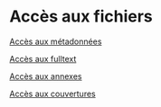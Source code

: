 # Accès aux fichiers

[Accès aux métadonnées](metadata.md)

[Accès aux fulltext](acces-aux-fulltext.md)

[Accès aux annexes](annexes.md)

[Accès aux couvertures](vovers.md)

